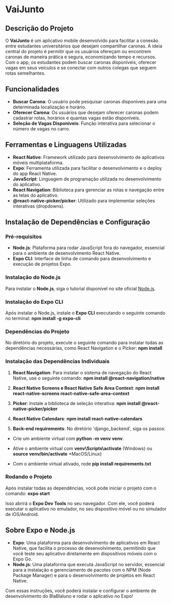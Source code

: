 # VaiJunto

## Descrição do Projeto
O **VaiJunto** é um aplicativo mobile desenvolvido para facilitar a conexão entre estudantes universitários que desejam compartilhar caronas. A ideia central do projeto é permitir que os usuários ofereçam ou encontrem caronas de maneira prática e segura, economizando tempo e recursos. Com o app, os estudantes podem buscar caronas disponíveis, oferecer vagas em seus veículos e se conectar com outros colegas que seguem rotas semelhantes.

## Funcionalidades
- **Buscar Carona**: O usuário pode pesquisar caronas disponíveis para uma determinada localização e horário.
- **Oferecer Carona**: Os usuários que desejam oferecer caronas podem cadastrar rotas, horários e quantas vagas estão disponíveis.
- **Seleção de Vagas Disponíveis**: Função interativa para selecionar o número de vagas no carro.
  
## Ferramentas e Linguagens Utilizadas
- **React Native**: Framework utilizado para desenvolvimento de aplicativos móveis multiplataforma.
- **Expo**: Ferramenta utilizada para facilitar o desenvolvimento e o deploy do app React Native.
- **JavaScript**: Linguagem de programação utilizada no desenvolvimento do aplicativo.
- **React Navigation**: Biblioteca para gerenciar as rotas e navegação entre as telas do aplicativo.
- **@react-native-picker/picker**: Utilizado para implementar seleções interativas (dropdowns).

## Instalação de Dependências e Configuração

### Pré-requisitos
- **Node.js**: Plataforma para rodar JavaScript fora do navegador, essencial para o ambiente de desenvolvimento React Native.
- **Expo CLI**: Interface de linha de comando para desenvolvimento e execução de projetos Expo.

### Instalação do Node.js
Para instalar o **Node.js**, siga o tutorial disponível no site oficial [Node.js](https://nodejs.org).

### Instalação do Expo CLI
Após instalar o Node.js, instale o **Expo CLI** executando o seguinte comando no terminal:
**npm install -g expo-cli**


### Dependências do Projeto
No diretório do projeto, execute o seguinte comando para instalar todas as dependências necessárias, como React Navigation e o Picker:
**npm install**


### Instalação das Dependências Individuais

1. **React Navigation**: Para instalar o sistema de navegação do React Native, use o seguinte comando:
**npm install @react-navigation/native**

2. **React Native Screens e React Native Safe Area Context**:
**npm install react-native-screens react-native-safe-area-context**

3. **Picker**: Instale a biblioteca de seleção interativa:
**npm install @react-native-picker/picker**

4. **React Native Calendars**:
**npm install react-native-calendars**

5. **Back-end requirements**:
No diretório 'django_backend', siga os passos:
- Crie um ambiente virtual com **python -m venv venv**.

- Ative o ambiente virtual com **venv\Scripts\activate** (Windows) ou **source venv/bin/activate** *MacOS/Linux)

- Com o ambiente virtual ativado, rode **pip install requirements.txt**



### Rodando o Projeto
Após instalar todas as dependências, você pode iniciar o projeto com o comando:
**expo start**


Isso abrirá o **Expo Dev Tools** no seu navegador. Com ele, você poderá executar o aplicativo no emulador, no seu dispositivo móvel ou no simulador de iOS/Android.

## Sobre Expo e Node.js
- **Expo**: Uma plataforma para desenvolvimento de aplicativos em React Native, que facilita o processo de desenvolvimento, permitindo que você teste seu aplicativo diretamente em dispositivos móveis com o Expo Go.
- **Node.js**: Uma plataforma que executa JavaScript no servidor, essencial para a instalação e gerenciamento de pacotes com o NPM (Node Package Manager) e para o desenvolvimento de projetos em React Native.

Com essas instruções, você poderá instalar e configurar o ambiente de desenvolvimento do BlaBlaluno e rodar o aplicativo no Expo!














